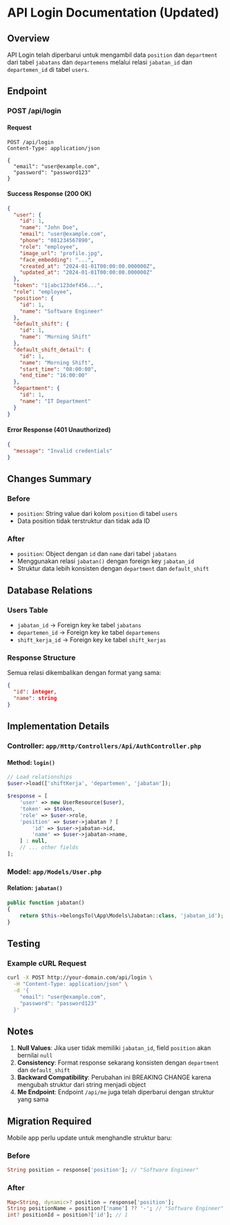 # API Login Documentation (Updated)

## Overview
API Login telah diperbarui untuk mengambil data `position` dan `department` dari tabel `jabatans` dan `departemens` melalui relasi `jabatan_id` dan `departemen_id` di tabel `users`.

## Endpoint

### POST /api/login

#### Request
```http
POST /api/login
Content-Type: application/json

{
  "email": "user@example.com",
  "password": "password123"
}
```

#### Success Response (200 OK)

```json
{
  "user": {
    "id": 1,
    "name": "John Doe",
    "email": "user@example.com",
    "phone": "081234567890",
    "role": "employee",
    "image_url": "profile.jpg",
    "face_embedding": "...",
    "created_at": "2024-01-01T00:00:00.000000Z",
    "updated_at": "2024-01-01T00:00:00.000000Z"
  },
  "token": "1|abc123def456...",
  "role": "employee",
  "position": {
    "id": 1,
    "name": "Software Engineer"
  },
  "default_shift": {
    "id": 1,
    "name": "Morning Shift"
  },
  "default_shift_detail": {
    "id": 1,
    "name": "Morning Shift",
    "start_time": "08:00:00",
    "end_time": "16:00:00"
  },
  "department": {
    "id": 1,
    "name": "IT Department"
  }
}
```

#### Error Response (401 Unauthorized)

```json
{
  "message": "Invalid credentials"
}
```

## Changes Summary

### Before
- `position`: String value dari kolom `position` di tabel `users`
- Data position tidak terstruktur dan tidak ada ID

### After
- `position`: Object dengan `id` dan `name` dari tabel `jabatans`
- Menggunakan relasi `jabatan()` dengan foreign key `jabatan_id`
- Struktur data lebih konsisten dengan `department` dan `default_shift`

## Database Relations

### Users Table
- `jabatan_id` → Foreign key ke tabel `jabatans`
- `departemen_id` → Foreign key ke tabel `departemens`
- `shift_kerja_id` → Foreign key ke tabel `shift_kerjas`

### Response Structure
Semua relasi dikembalikan dengan format yang sama:
```json
{
  "id": integer,
  "name": string
}
```

## Implementation Details

### Controller: `app/Http/Controllers/Api/AuthController.php`

#### Method: `login()`
```php
// Load relationships
$user->load(['shiftKerja', 'departemen', 'jabatan']);

$response = [
    'user' => new UserResource($user),
    'token' => $token,
    'role' => $user->role,
    'position' => $user->jabatan ? [
        'id' => $user->jabatan->id,
        'name' => $user->jabatan->name,
    ] : null,
    // ... other fields
];
```

### Model: `app/Models/User.php`

#### Relation: `jabatan()`
```php
public function jabatan()
{
    return $this->belongsTo(\App\Models\Jabatan::class, 'jabatan_id');
}
```

## Testing

### Example cURL Request
```bash
curl -X POST http://your-domain.com/api/login \
  -H "Content-Type: application/json" \
  -d '{
    "email": "user@example.com",
    "password": "password123"
  }'
```

## Notes

1. **Null Values**: Jika user tidak memiliki `jabatan_id`, field `position` akan bernilai `null`
2. **Consistency**: Format response sekarang konsisten dengan `department` dan `default_shift`
3. **Backward Compatibility**: Perubahan ini BREAKING CHANGE karena mengubah struktur dari string menjadi object
4. **Me Endpoint**: Endpoint `/api/me` juga telah diperbarui dengan struktur yang sama

## Migration Required

Mobile app perlu update untuk menghandle struktur baru:

### Before
```dart
String position = response['position']; // "Software Engineer"
```

### After
```dart
Map<String, dynamic>? position = response['position'];
String positionName = position?['name'] ?? '-'; // "Software Engineer"
int? positionId = position?['id']; // 1
```

